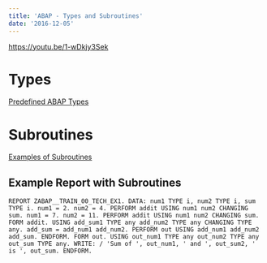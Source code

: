 ```yaml
---
title: 'ABAP - Types and Subroutines'
date: '2016-12-05'
---
```


https://youtu.be/1-wDkjy3Sek

# Types

[Predefined ABAP Types](https://help.sap.com/doc/saphelp_nw70/7.0.31/en-US/fc/eb2fd9358411d1829f0000e829fbfe/content.htm?no_cache=true)

# Subroutines

[Examples of Subroutines](https://help.sap.com/saphelp_nw70ehp1/helpdata/en/9f/db979035c111d1829f0000e829fbfe/content.htm?no_cache=true)

## Example Report with Subroutines

```
REPORT ZABAP__TRAIN_00_TECH_EX1. DATA: num1 TYPE i, num2 TYPE i, sum TYPE i. num1 = 2. num2 = 4. PERFORM addit USING num1 num2 CHANGING sum. num1 = 7. num2 = 11. PERFORM addit USING num1 num2 CHANGING sum. FORM addit. USING add_sum1 TYPE any add_num2 TYPE any CHANGING TYPE any. add_sum = add_num1 add_num2. PERFORM out USING add_num1 add_num2 add_sum. ENDFORM. FORM out. USING out_num1 TYPE any out_num2 TYPE any out_sum TYPE any. WRITE: / 'Sum of ', out_num1, ' and ', out_sum2, ' is ', out_sum. ENDFORM.
```
